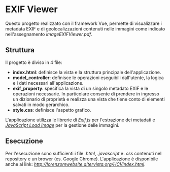 # EXIF Viewer 
Questo progetto realizzato con il framework Vue, permette di visualizzare i metadata EXIF e di geolocalizzazioni contenuti nelle immagini come indicato nell'assegnamento *imageEXIFViewer.pdf*. 

## Struttura ##
Il progetto è diviso in 4 file:
- __index.html__: definisce la vista e la struttura principale dell'applicazione.
- __model_controller__: definisce le operazioni eseguibili dall'utente, la logica e i dati necessari all'applicazione.
- __exif_property__: specifica la vista di un singolo metadato EXIF e le operazioni necessarie. In particolare consente di prendere in ingresso un dizionario di proprietà e realizza una vista che tiene conto di elementi salvati in modo gerarchico.
- __style.css__: definisce l'aspetto grafico.

L'applicazione utilizza le librerie di [*Exif.js*](https://github.com/exif-js/exif-js "Exif.js") per l'estrazione dei metadati e [*JavaScript Load Image*](https://github.com/blueimp/JavaScript-Load-Image "Load Image") per la gestione delle immagini. 

## Esecuzione ##
Per l'esecuzione sono sufficienti i file *.html*, *.javascript* e *.css* contenuti nel repository e un brower (es. Google Chrome).
L'applicazione è disponibile anche al link: *http://lorenzomwebsite.altervista.org/HCI/index.html*.
